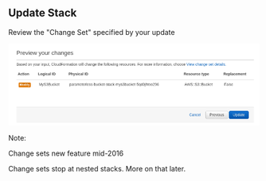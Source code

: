 ## Update Stack

Review the "Change Set" specified by your update

![Review change set](images/param-tag-bucket/review-change-set.png)

Note:

Change sets new feature mid-2016

Change sets stop at nested stacks. More on that later.

